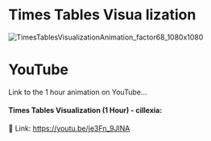 # Times Tables Visua lization
![TimesTablesVisualizationAnimation_factor68_1080x1080](https://user-images.githubusercontent.com/92103579/159069916-e72194f2-341f-4974-acf8-02367147081f.png)
# YouTube
Link to the 1 hour animation on YouTube...
#### Times Tables Visualization (1 Hour) - cillexia:
🔗 Link: https://youtu.be/je3Fn_9JlNA
